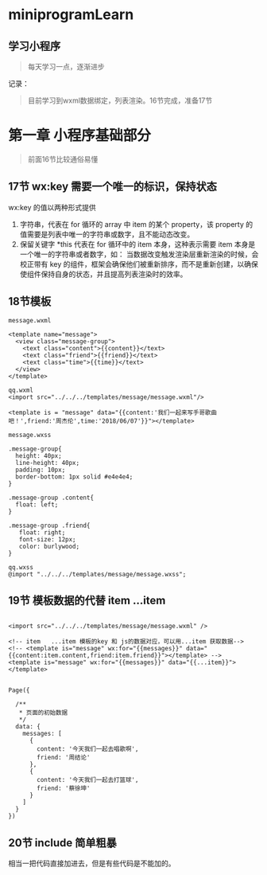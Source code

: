 # miniprogramLearn

## 学习小程序

> 每天学习一点，逐渐进步

记录：
> 目前学习到wxml数据绑定，列表渲染。16节完成，准备17节

# 第一章 小程序基础部分

> 前面16节比较通俗易懂

## 17节 wx:key 需要一个唯一的标识，保持状态

wx:key 的值以两种形式提供

1. 字符串，代表在 for 循环的 array 中 item 的某个 property，该 property 的值需要是列表中唯一的字符串或数字，且不能动态改变。
2. 保留关键字 *this 代表在 for 循环中的 item 本身，这种表示需要 item 本身是一个唯一的字符串或者数字，如：
当数据改变触发渲染层重新渲染的时候，会校正带有 key 的组件，框架会确保他们被重新排序，而不是重新创建，以确保使组件保持自身的状态，并且提高列表渲染时的效率。

## 18节模板
```
message.wxml

<template name="message">
  <view class="message-group">
    <text class="content">{{content}}</text>
    <text class="friend">{{friend}}</text>
    <text class="time">{{time}}</text>
  </view>
</template>

qq.wxml
<import src="../../../templates/message/message.wxml"/>

<template is = "message" data="{{content:'我们一起来写手哥歌曲吧！',friend:'周杰伦',time:'2018/06/07'}}"></template>

message.wxss

.message-group{
  height: 40px;
  line-height: 40px;
  padding: 10px;
  border-bottom: 1px solid #e4e4e4;
}

.message-group .content{
  float: left;
}

.message-group .friend{
   float: right;
   font-size: 12px;
   color: burlywood;
}

qq.wxss
@import "../../../templates/message/message.wxss";

```

## 19节 模板数据的代替  item ...item

```

<import src="../../../templates/message/message.wxml" />

<!-- item   ...item 模板的key 和 js的数据对应，可以用...item 获取数据-->
<!-- <template is="message" wx:for="{{messages}}" data="{{content:item.content,friend:item.friend}}"></template> -->
<template is="message" wx:for="{{messages}}" data="{{...item}}"></template>


Page({

  /**
   * 页面的初始数据
   */
  data: {
    messages: [
      {
        content: '今天我们一起去唱歌啊',
        friend: '周结论'
      },
      {
        content: '今天我们一起去打篮球',
        friend: '蔡徐坤'
      }
    ]
  }
})

```

## 20节 include 简单粗暴

相当一把代码直接加进去，但是有些代码是不能加的。<template/> 和 <wxs/> 不能被加载进去。公共代码

## 21节 事件的绑定

```
event.wxml

<view bind:tap="onViewClick">请点击我</view>

event.js

Page({

    /**
     * 页面的初始数据
     */
    data: {
    },

    /**
     * view 被點擊的
     */
    onViewClick: function(event) {
        console.log('hello');
    },

})
```

## 22节 参数传递

* 参数传递,页面添加 data- 参数

```
event.wxml  data-id 用户参数传递，绑定参数 id   data-title 传递标题  data- 是固定配置

<view wx:for="{{articles}}" class="article-group" bind:tap="onActivleClick" data-id="{{item.id}}">
    {{item.title}}
</view>

```
* js获取参数逻辑

```
event.js  获取参数

Page({

    /**
     * 页面的初始数据
     */
    data: {

        articles: [{
                'id': 1,
                'title': '钢铁是怎样炼成的'
            },
            {
                'id': 2,
                'title': '平凡的世界'
            }
        ]

    },

    /**
     * 文章被点击事件
     */
    onActivleClick: function(event) {
        console.log(event);
        // currentTarget 在控制台上可以看到，存放参数
        var dataset = event.currentTarget.dataset;
        console.log(dataset);
        var id = dataset.id;
        // 页面跳转， /pages/weibo/weibo 注意前面的斜杆
        wx.navigateTo({ url: '/pages/weibo/weibo?id=' + id });
    }

})

```

* 页面接收

```
Page({

    /**
     * 页面的初始数据
     */
    data: {

    },

    /**
     * 生命周期函数--监听页面加载
     */
    onLoad: function(options) {
        console.log(options);
        // 获取id
        var id = options.id;
        console.log('id = ' + id);
    }
})
```

## 23节 事件的冒泡

* 事件冒泡

点击 onInnerViewClick 事件触发  onOutterViewClick 也同时会响应。

1. bind 事件绑定不会阻止冒泡事件向上冒泡
2. catch 事件绑定可以阻止冒泡事件向上冒泡

```
<view>bind冒泡事件开始</view>
<view class="outterview" bind:tap="onOutterViewClick">
    <view class="innerview" bind:tap="onInnerViewClick"></view>
</view>
<view>bind冒泡事件结尾</view>


Page({

    /**
     * 页面的初始数据
     */
    data: {

        articles: [{
                'id': 1,
                'title': '钢铁是怎样炼成的'
            },
            {
                'id': 2,
                'title': '平凡的世界'
            }
        ]

    },

    /**
     * 外面的视图点击
     */
    onOutterViewClick: function(event) {
        console.log("外面的视图被点击了");
    },

    /**
     * 里面的视图点击
     */
    onInnerViewClick: function(event) {
        console.log("里面的视图被点击了");
    }

})
```

* 处理事件冒泡 catch

```

<view wx:for="{{articles}}" class="article-group" bind:tap="onActivleClick" data-id="{{item.id}}" data-title="{{item.title}}">
    <view>{{item.title}}</view>
    <view class="advertise" catch:tap="onAdvertiseClick">我是广告,catch事件，阻止事件冒泡</view>
</view>



Page({
    data: {

        articles: [{
                'id': 1,
                'title': '钢铁是怎样炼成的'
            },
            {
                'id': 2,
                'title': '平凡的世界'
            }
        ]
    },

    /**
     * 文章被点击事件
     */
    onActivleClick: function(event) {
        console.log(event);
        var dataset = event.currentTarget.dataset;
        console.log(dataset);
        var id = dataset.id;
        wx.navigateTo({ url: '/pages/weibo/weibo?id=' + id });
    },

    /**
     * 点击广告
     */
    onAdvertiseClick: function(event) {
        console.log("广告点击了");
    },
})
```

## 24 小程序事件 event 对象

event 对象

1. type 事件类型 string
2. timeStamp 事件生成时的时间戳 integer
3. target 触发事件的组件的一些属性值集合 object  事件发生的view
4. currentTarget 当前组件的一些属性值集合 object  当前view

## 25 WXSS布局

* wxml

```

<view class="news-group">
    <view class="info-group">
        <view class="title">外卖行业首先会员通，餐饮新零售升级</view>
        <view class="more-group">
            <text class="author">张楠楠</text>
            <text class="time">10月24日</text>
        </view>
    </view>
    <view class="thumbnail-group">
        <image class="thumbnail" src="https://static-image.xfz.cn/1557999871_326.jpg-website.news.list" />
    </view>
</view>
```

* wxss

```

.news-group {
    height: 100px;
    width: 100%;
    border-bottom: 1px solid #e4e4e4;
    padding: 15px 10px;
    box-sizing: border-box;
}

.news-group .info-group {
    float: left;
    width: 235px;
}

.info-group .title {
    font-size: 18px;
    font-style: italic;
    font-weight: bolder;
    color: red;
}

.info-group .more-group {
    width: 100%;
    height: 40px;
    line-height: 40px;
}

.more-group .author {
    float: left;
}

.more-group .time {
    float: right;
    font-size: 12px;
    font-style: italic;
}

.news-group .thumbnail-group {
    height: 70px;
    width: 100px;
    float: right;
}

.thumbnail-group .thumbnail {
    width: 100%;
    height: 100%;
}

```

## 26 rpx尺寸单位  除了边框之外的尺寸用px 一般都用 rpx

* rpx尺寸单位
可以根据屏幕宽度进行自适应。规定屏幕宽为750rpx。如在iPhone6上，屏幕宽度为375px，共有750个物理像素，
则750rpx = 375px = 750物理像素，1rpx = 0.5px = 1物理像素。

```
.news-group {
    height: 100px;
    width: 100%;
    border-bottom: 1px solid #e4e4e4;
    padding: 30rpx 20rpx;
    box-sizing: border-box;
}

.news-group .info-group {
    float: left;
    width: 470rpx;
}

.info-group .title {
    font-size: 18px;
    font-style: italic;
    font-weight: bolder;
    color: red;
}

.info-group .more-group {
    width: 100%;
    height: 80rpx;
    line-height: 80rpx;
}

.more-group .author {
    float: left;
}

.more-group .time {
    float: right;
    font-size: 12px;
    font-style: italic;
}

.news-group .thumbnail-group {
    height: 140rpx;
    width: 200rpx;
    float: right;
}

.thumbnail-group .thumbnail {
    width: 100%;
    height: 100%;
}
```

## 27 @import 导入样式

```
@import "templates/news/news.wxss"
```

## 28  flex布局：

flex布局是继标准流布局、浮动布局、定位布局后的第四种布局方式。这种方式可以非常优雅的实现子元素居中或均匀分布，甚至可以随着窗口缩放自动适应。

```

<view class='outter'>
  <view class='inner'>1</view>
  <view class='inner'>2</view>
</view>

.outter {
    /* flex */
    display: flex;
    /* justify-content  位置均分 */
    justify-content: space-between;
    width: 600rpx;
    height: 400rpx;
    background: pink;
}

.outter .inner {
    background: gray;
    width: 200rpx;
    height: 200rpx;
    border: 10rpx solid #e4e4e4;
    /* 边框隐藏在盒子里面 */
    box-sizing: border-box;
}
```

## 29 flex盒子 基本概念：

1. 弹性容器：包含着弹性项目的父元素。通过设置 display 属性的值为 flex 或 inline-flex 来定义弹性容器。
2. 弹性项目(Flex item)：弹性容器的每个子元素都称为弹性项目。弹性容器直接包含的文本将被包覆成匿名弹性项目。也可以称为子容器。
3. 轴(Axis)：每个弹性框布局包含两个轴。弹性项目沿其依次排列的那根轴称为主轴(main axis)。垂直于主轴的那根轴称为侧轴(cross axis)。
4. 方向(Direction)：可以通过flex-direction来确定主轴和侧轴的方向。


## 30 设置在主轴上的排列方式：

* 默认情况下，主轴的方向是从左到右。在主轴方向上，可以通过justify-content属性来设置他们的排列方式。

1. flex-start：项目靠近父盒子的左侧。默认采用的就是这种排列方式
2. flex-end：项目靠近父盒子的右侧。
3. center：所有项目会挨在一起在父盒子的中间位置。
4. space-around：项目沿主轴均匀分布，位于首尾两端的子容器到父容器的距离是子容器间距的一半。
5. space-between：项目沿主轴均匀分布，位于首尾两端的子容器与父容器紧紧挨着。
6. space-evenly：项目在主轴上均匀分布，收尾两端的自容器到父容器的距离跟自容器间的间距是一样的。

```
.outter {
    display: flex;
    justify-content: space-evenly;
    width: 600rpx;
    height: 400rpx;
    background: pink;
}
```

## 31 设置在侧轴上的排列方式：

* 默认情况下，侧轴的方向是从上到下。在侧轴方向上，可以通过align-items属性来设置他们的排列方式。
1. flex-start：起始端对齐。默认就是这种对齐方式。
2. flex-end：末尾段对齐。
3. center：中间对齐。
4. stretch：如果项目没有设置高度。那么子容器沿交叉轴方向的尺寸拉伸至与父容器一致。比如我们将.inner的高度属性去掉，

```

.outter {
    display: flex;
    /* justify-content: space-evenly; */
    align-items: stretch;
    width: 600rpx;
    height: 400rpx;
    background: pink;
}

.outter .inner {
    background: gray;
    width: 180rpx;
    /* height: 100rpx; */
    border: 2rpx solid #e4e4e4;
    /* 边框隐藏在盒子里面 */
    box-sizing: border-box;
}

```
5. baseline：基线对齐，这里的 baseline 默认是指首行文字，所有子容器向基线对齐，交叉轴起点到元素基线距离最大的子容器将会与交叉轴起始端相切以确定基线

```

<view class='outter'>
  <view class='inner inner1'>
    <view>hello world</view>
  </view>
  <view class='inner inner2'>2</view>
  <view class='inner inner3'>3</view>
</view>


.outter {
    display: flex;
    /* justify-content: space-evenly; */
    align-items: baseline;
    width: 600rpx;
    height: 400rpx;
    background: pink;
}

.outter .inner {
    background: gray;
    width: 180rpx;
    /* height: 100rpx; */
    border: 2rpx solid #e4e4e4;
    /* 边框隐藏在盒子里面 */
    box-sizing: border-box;
}

.outter .inner1 view {
    margin-top: 20rpx;
}
```

## 32 更换主轴和侧轴方向

* 主轴默认的方向是从左到右，侧轴的方向默认是从上到下，当然也可以进行修改。可以通过flex-direction进行修改
1. row：默认属性。从左到右。
2. row-reverse：从右到左。
```
.outter {
    display: flex;
    justify-content: space-evenly;
    align-items: baseline;
    width: 600rpx;
    height: 400rpx;
    background: pink;
    flex-direction: row-reverse;
}
```
3. column：从上到下。
4. column-reverse：从下到上。
```
.outter {
    display: flex;
    justify-content: space-evenly;
    align-items: baseline;
    width: 600rpx;
    height: 400rpx;
    background: pink;
    flex-direction: column-reverse;
}
```

## 33 换行

* 默认情况下，元素个数如果超过一定数量，那么在一行当中就排列不下。此时flex默认的处理方式是压缩元素，使其能在一行中排列下来

> 可以通过flex-wrap来改变排列的方式。
1. nowrap：不换行。默认的。
2. wrap：换行。
3. wrap-reverse：换行，但是第一行会在下面。

```
.outter {
    display: flex;
    justify-content: start;
    align-items: flex-start;
    width: 600rpx;
    height: 400rpx;
    background: pink;
    /* 改变主轴方向 */
    /* flex-direction: column-reverse; */
    /* 控制换行 */
    flex-wrap: wrap;
}
```

## 34 align-content属性

* 在排列中，如果有多行，那么这个属性是设置多行之间的排列方式。可以通过align-content属性来确定排列的方式。

1. flex-start：从上往下排列
2. flex-end：末尾段对齐
3. center：中点对齐，
4. space-between：与交叉轴两端对齐，轴线之间的间隔平均分布。
5. space-around：每根轴线两侧的间隔都相等。所以，轴线之间的间隔比轴线与边框的间隔大一倍。
6. stretch：默认方式，如果没有给元素设置高度，那么会占满整个交叉轴

```
.outter {
    display: flex;
    justify-content: start;
    align-items: flex-start;
    width: 600rpx;
    height: 400rpx;
    background: pink;
    /* 改变主轴方向 */
    /* flex-direction: column-reverse; */
    /* 控制换行 */
    flex-wrap: wrap;
    /* 控制换行的排列方式 */
    align-content: space-between;
}
```

## 35 元素（子容器）的相关属性

* flex-basis：定义了在分配多余空间之前，项目占据的主轴空间，浏览器根据这个属性，计算主轴是否有多余空间。
```
 flex-basis: <length> | auto;
 默认值：auto，即项目本来的大小, 这时候 item 的宽高取决于 width 或 height 的值。
```
1. 当主轴为水平方向的时候，当设置了 flex-basis，项目的宽度设置值会失效，flex-basis 需要跟 flex-grow 和 flex-shrink 配合使用才能发挥效果。
2. 当 flex-basis 值为 0 时，是把该项目视为零尺寸的，故即使声明该尺寸为 140px，也并没有什么用。
3. 当 flex-basis 值为 auto 时，则跟根据尺寸的设定值(假如为 100px)，则这 100px 不会纳入剩余空间。

```
.outter .inner1 {
    flex-basis: 120rpx;
}
```

* flex-grow：设置元素是否需要扩大的比例。默认值为0，即如果存在剩余空间，也不放大

```
.outter .inner2 {
    flex-grow: 1;
}

.outter .inner3 {
    flex-grow: 1;
}
```

* flex-shrink：定义了项目的缩小比例，默认为1，即如果空间不足，该项目将缩小

```
.outter .inner1 {
    /* flex-basis: 120rpx; */
    flex-shrink: 1;
}
```

## 36 flex属性：

flex属性是flex-grow flex-shrink flex-basis三个属性的简写。假设以上三个属性同样取默认值，则 flex的默认值是0 1 auto

1. auto：等价于1 1 auto。也就是允许增长，允许缩小，宽度为自动。
2. none：等价于0 0 auto。也就是不允许增长，不允许缩小，宽度为自动。
3. 非负数字：这个数字表示的是flex-grow的值，flex-shrink为1，表示允许缩小，flex-basis为0%。可以认为他就是把剩余的空间进行填充
```
.item {flex: 1;}
  .item {
      flex-grow: 1;
      flex-shrink: 1;
      flex-basis: 0%;
  }
```
4. 0：对应的三个值分别为0 1 0%。
```
.item {flex: 0;}
.item {
   flex-grow: 0;
   flex-shrink: 1;
   flex-basis: 0%;
}
```
5. 长度或者百分比：则这个值视为flex-basis的值，而flex-grow为1，flex-shrink为1。
```
.item-1 {flex: 0%;}
.item-1 {
   flex-grow: 1;
   flex-shrink: 1;
   flex-basis: 0%;
}

.item-2 {flex: 24px;}
.item-2 {
   flex-grow: 1;
   flex-shrink: 1;
   flex-basis: 24px;
}
```
6. 两个非负数字：分别视为flex-grow和flex-shrink的值，flex-basis取0%
```
.item {flex: 2 3;}
.item {
   flex-grow: 2;
   flex-shrink: 3;
   flex-basis: 0%;
}
```

7. 一个非负数字和一个长度或百分比：则分别视为 flex-grow 和 flex-basis 的值，flex-shrink 取 1
```
.item {flex: 11 32px;}
.item {
   flex-grow: 11;
   flex-shrink: 1;
   flex-basis: 32px;
}
```

## 37 支付宝案例 头部

> folder  zhifubao

```
.wxml
<view class="zfbcontainer">
    <view class="blue-group">
 <view class="top-group">
            <view class="search_group">
                <input class="search_input" placeholder-class="placeholder-input" placeholder="蚂蚁花呗"/>
            </view>
            <view class="more-group">
                <image src="images/01.png" />
                <image src="images/02.png" />
            </view>
        </view>
           </view>
</view>
```

```
.wxss

.blue-group {
    background: #1e82d2;
    padding: 20rpx;
}

.blue-group .top-group {
    height: 58rpx;
    width: 100%;
    display: flex;
}

.top-group .search_group {
    flex: 1;
    display: flex;
}

.top-group .search_group .search_input {
    flex: 1;
    background: #1a71b7;
    border-radius: 8rpx;
    padding: 0 10rpx;
    font-size: 24rpx;
    color: white;
}

.top-group .search_group .placeholder-input {
    color: white;
}

.blue-group .more-group {
    flex-basis: 180rpx;
    display: flex;
    justify-content: space-evenly;
}

.more-group image {
    width: 50rpx;
    height: 50rpx;
}
```

## 38 支付宝案例 menu

> folder  zhifubao

```
<view class="zfbcontainer">
    <view class="blue-group">
<view class="main-menu-group">
            <view class="main-menu">
                <image src="images/1.png" />
                <text>扫一扫</text>
            </view>
             <view class="main-menu">
                <image src="images/2.png" />
                <text>付钱</text>
            </view>
             <view class="main-menu">
                <image src="images/3.png" />
                <text>收钱</text>
            </view>
             <view class="main-menu">
                <image src="images/4.png" />
                <text>卡包</text>
            </view>
        </view>
           </view>
</view>
```

```
.blue-group .main-menu-group {
    margin-top: 30rpx;
    display: flex;
    justify-content: space-around;
}

.main-menu-group .main-menu {
    width: 100rpx;
    height: 120rpx;
    text-align: center;
    margin-bottom: 20rpx;
}

.main-menu-group .main-menu image {
    width: 70rpx;
    height: 70rpx;
}

.main-menu-group .main-menu text {
    font-size: 32rpx;
    color: white;
}
```

## 39 支付宝案例 类别

> folder  zhifubao

```
<view class="white-group">
        <view class="menu-group">
            <image src="images/5.png" />
            <text>转账</text>
        </view>
         <view class="menu-group">
            <image src="images/6.png" />
            <text>信用卡还款</text>
        </view>
         <view class="menu-group">
            <image src="images/7.png" />
            <text>充值中心</text>
        </view>
         <view class="menu-group">
            <image src="images/8.png" />
            <text>余额宝</text>
        </view>
         <view class="menu-group">
            <image src="images/9.png" />
            <text>淘票票电影</text>
        </view>
         <view class="menu-group">
            <image src="images/10.png" />
            <text>滴滴出行</text>
        </view>
         <view class="menu-group">
            <image src="images/11.png" />
            <text>生活缴费</text>
        </view>
         <view class="menu-group">
            <image src="images/12.png" />
            <text>芝麻信用</text>
        </view>
         <view class="menu-group">
            <image src="images/13.png" />
            <text>火车票机票</text>
        </view>
         <view class="menu-group">
            <image src="images/14.png" />
            <text>蚂蚁借呗</text>
        </view>
         <view class="menu-group">
            <image src="images/15.png" />
            <text>高德打车</text>
        </view>
        <view class="menu-group">
            <image src="images/16.png" />
            <text>更多</text>
        </view>
    </view>
```

```
.white-group .menu-group {
    width: 180rpx;
    height: 100rpx;
    text-align: center;
    display: flex;
    flex-direction: column;
    justify-content: space-between;
    align-items: center;
    margin-bottom: 40rpx;
}

.white-group .menu-group image {
    width: 54rpx;
    height: 50rpx;
}

.white-group .menu-group text {
    font-size: 32rpx;
}
```

## 40 APP生命周期函数

> folder  index -> index.js

App() 必须在 app.js 中调用，必须调用且只能调用一次。不然会出现无法预期的后果。

* onLaunch(Object object))

1. 小程序被加载完毕的时候调用。这个方法一般用来做一些初始化的事情。
2. 参数
    1. path | String | 打开小程序的路
    2. query | Object | 打开小程序的query 
    3. scene | Number | 打开小程序的场景值
    4. referrerInfo | Object | 当场景为由从另一个小程序或公众号或App打开时，返回此字段
    5. shareTicket | String | shareTicket，详见 获取更多转发信息
    6. referrerInfo.appId | String | 来源小程序或公众号或App的 appId
    7. referrerInfo.extraData | Object | 来源小程序传过来的数据

```
App({
    onLaunch: function(options) {
            console.log("==========onLaunch");
            console.log(options);
    }
})

```

* onShow(Object object)

1. 小程序启动，或从后台进入前台显示时调用。eg:一些实时动态更改的数据，用户每次进来都要从服务器更新，那么我们就可以在这个里面做

```
App({
    onLaunch: function(options) {
            console.log("==========onLaunch");
            console.log(options);
    },
    onShow: function(options) {
        console.log("=========onShow");
        console.log(options)
    }
})
```
* onHide()

1. 小程序被切换到后台（包括微信自身被切换到后台或者小程序暂时被切换到后台时）eg: 可以在这个方法中做一些数据的保存。

```
App({
    onLaunch: function(options) {
            console.log("==========onLaunch");
            console.log(options);
    },
    onHide: function() {
        console.log("=========onHide");
        console.log(username);
    }
})
```
* onError(String error)

1. 小程序发生脚本错误，或者 api 调用失败时触发。在小程序发生错误的时候，会把错误信息发送到这个函数中，所以可以在这个函数中做一些错误收集。
2. 参数  error

```

App({
    onLaunch: function(options) {
            console.log("==========onLaunch");
            console.log(options);
    },
    onError: function(msg) {
        console.log("=========onError");
        console.log(msg);
    }
})
```

* onPageNotFound()

小程序要打开的页面不存在时触发

```

App({
    onLaunch: function(options) {
            console.log("==========onLaunch");
            console.log(options);
    },
    onPageNotFound: function(res) {
        wx.redirectTo({
            url: 'pages/logs/logs',
        })
    }
})
```

* getApp()：
获取当前的app对象。一般在其他的page页面中调用。有以下两个注意点：

1. 不要在定义于 App() 内的函数中调用 getApp() ，使用 this 就可以拿到 app 实例。
2. 通过 getApp() 获取实例之后，不要私自调用生命周期函数。


## 41 Page 设置数据 Page对象

> folder  index -> index.wxml index.js

* Page对象作用：
Page(Object)函数用来注册一个页面。接受一个 Object 类型参数，其指定页面的初始数据、生命周期回调、事件处理函数等。

* 数据渲染：
需要放在模板中进行渲染的数据，需要放在Page对象的data属性中
```
Page({
  data: {
    person: {
      username: "知了课堂",
      age: 18
    }
  }
})

<view>
{{person.name}}
</view>
```

> 如果以后想要修改data中的值，应该使用setData方法。setData函数用于将数据从逻辑层发送到视图层（异步），同时改变对应的 this.data 的值（同步）

1. 直接修改 this.data 而不调用 this.setData 是无法改变页面的状态的，还会造成数据不一致。
2. 放到data中的值，只能使用可以JSON序列化的：字符串，数字，布尔值，对象，数组。否则将不会渲染。
3. 其中key可以以数据路径的形式给出，支持改变数组中的某一项或对象的某个属性，如 array[2].message，a.b.c.d，并且不需要在 this.data中预先定义。

```

wxml
<view>{{ person.username }} {{ person.age+10 }} {{ books[3] }} </view>

<view>{{hello}}</view>
<view>{{hello()}}</view>

js

function hello() {
    return "你好";
}

Page({

  /**
   * 页面的初始数据
   */
  data: {
        username:"学习盒子鱼，我爱工作"
        person: {
            'username': '盒子鱼',
            'age': 18
        },
        hello: hello(),
        books: [
            '三国演义',
            '水浒传',
            '西游记'
        ]
  },

  /**
   * 生命周期函数--监听页面加载
   */
  onLoad: function (options) {
        console.log("=====onLoad()");
        var person = this.data.person;
        person.username = "知了课堂";
        this.setData({
            person: person
        })

        // 使用路径的方式
        this.setData({
            "person.age": 50
        })

        this.setData({
            "books[3]": "金瓶梅"
        })
  }
})
```

## 42 Page 生命周期

> folder  index -> index.js

* onload(Object query)
页面加载时触发。一个页面只会调用一次，可以在 onLoad的参数中获取打开当前页面路径中的参数。一般建议在这个函数中做一些页面的数据初始化工作。

* onShow()
页面显示/切入前台时触发。比如新推入了一个新的页面，那么原来的页面就处于后台，这时候如果把新页面又移除掉，那么下面的页面就会调用onShow方法。

* onReady()
页面初次渲染完成时触发。一个页面只会调用一次，代表页面已经准备妥当，可以和视图层进行交互了。对界面内容进行设置的 API 如wx.setNavigationBarTitleText，比较合适在这个里面执行。

* onHide()
页面隐藏/切入后台时触发。如navigateTo或底部tab切换到其他页面，小程序切入后台等。

* onUnload()
页面卸载时触发。如redirectTo或navigateBack到其他页面时

```

<button bind:tap="onGoToEventPageClick">跳转支付宝页面，测试onUnload()方法</button>

Page({
    /**
     * 生命周期函数--监听页面加载
     */
    onLoad: function(options) {
        console.log("=====>onLoad()");
    },
    onShow: function() {
        console.log("=====>onShow()");
    },
    onReady: function() {
        console.log("=====>onReady()");
    },
    onHide: function() {
        console.log("=====>onHide()");
    },
    onUnload: function() {
        console.log("=====>页面卸载");
    },
    onGoToEventPageClick: function(event) {
        console.log("跳转")
        wx.navigateTo({ url: '/pages/param/param' });
    }
})
```

## 43 页面之前参数的传递 

> folder  weibolist 微博列表  weibo 发微博

* 页面路由

开发者可以使用 getCurrentPages 函数获取当前页面栈。

1. 初始化
2. 打开新页面 wx.navigateTo 
3. 页面重定向 wx.redirectTo 
4. 页面返回 wx.navigateBack 
5. Tab 切换 wx.switchTab 
6. 重加载 wx.reLaunch 



```
weibolist.xml

<view>这是我的微博</view>
<view wx:for="{{weibos}}" wx:for-index="idx">
    {{idx}}/{{item}}
</view>
<button class="btn" type="primary" bindtap="onJumpSendClick">
    发微博
</button>

weibolist.js

Page({

    /**
     * 页面的初始数据
     */
    data: {

        weibos: []

    },

    /**
     * 生命周期函数--监听页面加载
     */
    onLoad: function(options) {
        var curPages = getCurrentPages();
        console.log(curPages)
    },

    onJumpSendClick: function() {
        wx.navigateTo({ url: '/pages/weibo/weibo' });
    }
})


weibo.wxml
<view>
    <form bindsubmit="submitEvent">
        <textarea placeholder="请输入内容..." name="content"></textarea>
        <button form-type="submit">提交</button>
    </form>
</view>

weibo.js
Page({

    /**
     * 页面的初始数据
     */
    data: {

    },

    /**
     * 生命周期函数--监听页面加载
     */
    onLoad: function(options) {
        console.log(options);
        // 获取id
        var id = options.id;
        console.log('id = ' + id);
        var curPages = getCurrentPages();
        console.log(curPages)
    },

    submitEvent: function(event) {
        console.log(event);
        var content = event.detail.value.content;
        var curPages = getCurrentPages();
        // 获取上一个页面
        var page = curPages[0];
        var weibos = page.data.weibos;
        // 添加数据
        weibos.push(content);
        page.setData({
            weibos: weibos
        });
        wx.navigateBack({});
    }

})

```

## 44 WXS

> folder  wxsdemo

在传统的网页开发中，HTML中是可以写JavaScript代码的，而在小程序中，是不允许在WXML文件中写JavaScript的，但是有些时候，我们需要在wxml中实现一些逻辑的处理。

wxs可以理解为javascript的一个阉割版本。使用wxs的好处如下：

在iOS上，在wxs中代码执行效率是在js中执行的2-20倍。
可以把更多的逻辑在wxml文件中完成。

* wxs代码可以写在wxml文件中。也可以单独放在.wxs后缀的文件中。如果是写在wxml文件中，则必须要放在wxs标签中。

* 每一个 .wxs 文件和 <wxs> 标签都是一个单独的模块。

* 每个模块都有自己独立的作用域。即在一个模块里面定义的变量与函数，默认为私有的，对其他模块不可见。

* 一个模块要想对外暴露其内部的私有变量与函数，只能通过 module.exports 实现。

```
wsxdemo.wxml

<!-- wsx -->
<wxs module="m">
    var getWeekDay = function(day){
        var weekday = "";
        switch (day) {
            case 1:
                weekday = "星期一";
                break;
            case 2:
                weekday = "星期二";
                break;
            case 3:
                weekday = "星期三";
                break;
            case 4:
                weekday = "星期四";
                break;
            case 5:
                weekday = "星期5五";
                break;
            case 6:
                weekday = "星期六";
                break;
            case 7:
                weekday = "星期日";
                break;
            default:
                weekday = "时间错误有问题";
                break;
        }
        return weekday;
    }
    module.exports.getWeekDay = getWeekDay
</wxs>
<view>wxs获取{{m.getWeekDay(day)}}</view>
```

## 45 外部引用wxs

> folder  wxsdemo

* wxs代码可以写在wxml文件中。也可以单独放在.wxs后缀的文件中。如果是写在wxml文件中，则必须要放在wxs标签中，如果是单独放在.wxs后缀文件中，就不需要放在wxs标签中了。
* 并且必须要给wxs一个module属性，用来标记这个wxs的名称。
* 以后想使用的时候，就直接在wxml代码中使用wxs来引用wxs文件
```
<!-- 外部引用 -->
<wxs src="wxsdemo.wxs" module="m"/>
<view>wxs获取{{m.getWeekDay(day)}}</view>

wsxdemo.wxs

var getWeekDay = function (day) {
    var weekday = "";
    switch (day) {
        case 1:
            weekday = "星期一";
            break;
        case 2:
            weekday = "星期二";
            break;
        case 3:
            weekday = "星期三";
            break;
        case 4:
            weekday = "星期四";
            break;
        case 5:
            weekday = "星期5五";
            break;
        case 6:
            weekday = "星期六";
            break;
        case 7:
            weekday = "星期日";
            break;
        default:
            weekday = "时间错误有问题";
            break;
    }
    return weekday;
}
// 导出外部
module.exports.getWeekDay = getWeekDay
```

## 46 require函数 

> folder  wxsdemo

* 如果在一个wxs文件中，想引用另外一个wxs文件，那么可以使用require函数引用

```
tools.wxs

var weekdays= [
    "星期一",
    "星期二",
    "星期三",
    "星期四",
    "星期五",
    "星期六",
    "星期日"
]
module.exports.weekdays = weekdays

```

在另外一个wxs文件中就可以进行引用了。示例代码如下：
```
wsxdemo.wxs

var tools = require("tools.wxs");
var getWeekDay = function (day) {
    var weekdays = tools.weekdays;
    if (day < 1 || day > 7) {
        return "时间错误有问题";
    } else {
        return weekdays[day - 1];
    }
}
// 导出外部
module.exports.getWeekDay = getWeekDay
```

## 47 WXS变量

> folder  wxsdemo

* var username 只能在当前文件中使用

```

tools.wxs
var weekdays = [
    "星期一",
    "星期二",
    "星期三",
    "星期四",
    "星期五",
    "星期六",
    "星期日"
]
var username = "盒子鱼";
module.exports.weekdays = weekdays;

wxsdemo.wxs
var tools = require("tools.wxs");
console.log(username);
// expection

```

* username 可以在全局文件中使用

```
tools.wxs
var weekdays = [
    "星期一",
    "星期二",
    "星期三",
    "星期四",
    "星期五",
    "星期六",
    "星期日"
]
username = "盒子鱼";
module.exports.weekdays = weekdays;

wxsdemo.wxs
var tools = require("tools.wxs");
console.log(username);

```

* username 作用域

```
wxsdemo.wxs

console.log(username);
// undefine
var username = "盒子鱼";

相当于

var username;
console.log(username);
var username = "盒子鱼";
```

## 48 WXS注释

> folder  wxsdemo

```
// hello();

/* hello(); */

```

## 49 WXS 运算符 50 WXS 时间格式化案例

> folder  wxsdemo

* 注意时间对象..

```

wxsdemo.js

Page({
    /**
     * 页面的初始数据
     */
    data: {
        day: 4
    },

    /**
     * 生命周期函数--监听页面加载
     */
    onLoad: function(options) {
        // 时间案例
        var timeDate = new Date(2019, 0, 21, 10, 0, 0);
        console.log("获取时间 " + timeDate.getTime());
        this.setData({
            timeDate: timeDate.getTime(),
        });
    }
})

wxsdemo.wxml

<!-- 外部引用 -->
<wxs src="tools.wxs" module="tools"/>
<view>{{tools.timeFormat(timeDate)}}</view>
<view>{{timeDate}}</view>

tools:wxs

var weekdays = [
    "星期一",
    "星期二",
    "星期三",
    "星期四",
    "星期五",
    "星期六",
    "星期日"
]

var timeFormat = function(time) {
    console.log("wxs 获取前端页面的时间" + time);
    var date = getDate(time);
    console.log("页面时间为" + date);
    var date_seconds = date.getTime() / 1000;
    var now = getDate();
    var now_seconds = now.getTime() / 1000;
    var timestamp = now_seconds - date_seconds;
    var timeStr = "";
    if (timestamp < 60) {
        timeStr = "刚刚";
    } else if (timestamp >= 60 && timestamp < 60 * 60) {
        var minutes = parseInt(timestamp / 60);
        timeStr = minutes + "分钟前";
    } else if (timestamp >= 60 * 60 && timestamp < 60 * 60 * 24) {
        var hours = parseInt(timestamp / 60 / 60);
        timeStr = hours + "小时前";
    } else if (timestamp >= 60 * 60 * 24 && timestamp < 60 * 60 * 24 * 30) {
        var days = parseInt(timestamp / 60 / 60 / 24);
        timeStr = days + "天前";
    } else {
        var year = date.getFullYear();
        var month = date.getMonth();
        var day = date.getDay();
        var hour = date.getHours();
        var minute = date.getMinutes();
        timeStr = year + "/" + (month+1) + "/" + day + "/" + hour + ":" + minute;
    }
    return timeStr;
}
module.exports = {
    timeFormat: timeFormat,
    weekdays: weekdays
};

```

## view 组件

> folder  viewdemo

* hover-stay-time  手指松开后点击态保留时间，单位毫秒
* hover-start-time 按住后多久出现点击态，单位毫秒
* hover-class  指定按下去的样式类。当 hover-class="none" 时，没有点击态效果
* hover-stop-propagation="{{true}}" 指定是否阻止本节点的祖先节点出现点击态  boolean

```
viewdemo.xml

<view class="outer" hover-stay-time="0" hover-start-time="0" hover-class="outer-hover">
    <view class="inner" hover-class="inner-hover" hover-stop-propagation="{{true}}"></view>
</view>

viewdemo.wxss

.outer {
    width: 400rpx;
    height: 400rpx;
    background: red;
}

.outer-hover {
    background: blue;
}

.inner {
    width: 200rpx;
    height: 200rpx;
    background: green;
}

.inner-hover {
    background: gray;
}
```

## 51 scroll-view

> folder scrollViewDemo

有时候我们的一些视图在手机指定的宽度和高度不够存放。那么可以放在scroll-view中。

scroll-view:
1. 给scroll-view添加scroll-x="true"属性。
2. 给scroll-view添加white-space:nowrap;样式。
3. 给scroll-view中的子元素设置为display:inline-block;

```

scrollViewDemo.wxml

<scroll-view class="scroll-view" scroll-x="{{true}}">
    <view class="scroll-item bg_red"></view>
    <view class="scroll-item bg_yellow"></view>
    <view class="scroll-item bg_grey"></view>
    <view class="scroll-item bg_blue"></view>
</scroll-view>



scrollViewDemo.wxss

.scroll-view {
    width: 100%;
    height: 400rpx;
    background: green;
    white-space: nowrap;
}

.scroll-view .scroll-item {
    width: 200rpx;
    height: 200rpx;
    display: inline-block;
}

.bg_red {
    background-color: red;
}

.bg_yellow {
    background-color: yellow;
}

.bg_grey {
    background-color: grey;
}

.bg_blue {
    background-color: blue;
}
```

## 53 scroll-view 设置竖向滚动

> folder scrollViewDemo

1. 给scroll-view添加scroll-y="true"属性。
2. 给scroll-view设置高度。


```

scrollViewDemo.wxml

<scroll-view class="scroll-view-y" scroll-y="{{true}}">
    <view class="scroll-item-y bg_red"></view>
    <view class="scroll-item-y bg_yellow"></view>
    <view class="scroll-item-y bg_grey"></view>
    <view class="scroll-item-y bg_blue"></view>
</scroll-view>


scrollViewDemo.wxss

.scroll-view-y {
    width: 100%;
    height: 200rpx;
    background: grey;
    margin-top: 100rpx;
}

.scroll-view-y .scroll-item-y {
    width: 100%;
    height: 200rpx;
}
```

## 54 scroll-view 滚动事件

> folder scrollViewDemo


* upper-threshold  和 bindscrolltoupper 对应
* lower-threshold  和 bindscrolltolower 对应
* bindscroll 滚动事件

```
scrollViewDemo.wxml

<scroll-view class="scroll-view-y" scroll-y="{{true}}" scroll-with-animation="{{true}}" scroll-into-view="grey" bindscroll="scroolEvent" enable-back-to-top="{{true}}" bindscrolltoupper="toUpTopEvent" upper-threshold="100">
    <view class="scroll-item-y bg_red"></view>
    <view class="scroll-item-y bg_yellow"></view>
    <view id="grey" class="scroll-item-y bg_grey"></view>
    <view class="scroll-item-y bg_blue"></view>
</scroll-view>

scrollViewDemo.js

Page({

    /**
     * 页面的初始数据
     */
    data: {

    },

    /**
     * 生命周期函数--监听页面加载
     */
    onLoad: function(options) {

    },
    toUpTopEvent: function(event) {
        console.log("距离顶部的距离，触发");
        console.log(event);
    },
    scroolEvent: function(event) {
        console.log("滚动的时候，触发");
        console.log(event);
    }
})

```

## 55 56 微信红包动画案例

> folder scrollviewluckymoneydemo

感觉适配还是有些问题...需要再次研究

```
scrollviewluckymoneydemo.wxml

<scroll-view scroll-y="{{true}}" class="scroll-group" style="height:{{windowHeight*2}}rpx;" bindscroll="scrollEvent">
    <view class="circle-outer">
        <view class="circle-inner">
            <view class="circle" style="width:{{radius*2*2}}rpx;height:{{radius*2*2}}rpx;left:{{left*2}}rpx;"></view>
        </view>
        <view class="user-group">
            <image class="avatar-img" src="../../images/maoai_xianyu.png" />
            <view class="user-name">codingtk</view>
        </view>
    </view>
    <view class="placeholder"></view>
</scroll-view>

scrollviewluckymoneydemo.wxss

.scroll-group {
    width: 100%;
    height: 200rpx;
    background: grey;
}

.scroll-group .circle-outer {
    width: 100%;
    height: 300rpx;
    background: #e4e4e4;
    position: relative;
}

.circle-outer .circle-inner {
    width: 100%;
    height: 200rpx;
    /* 圆以 circle-inner 为参照点 */
    position: relative;
    background: blue;
}

.circle-inner .circle {
    /*  圆 */
    border-radius: 50%;
    background: #dd4b39;
    /* 控制圆的位置 */
    position: absolute;
    bottom: 0;
}

.circle-outer .user-group {
    /* 以哪个盒子为参照点，需要给对应的盒子设置 position  .circle-outer{position: relative;} */
    position: absolute;
    width: 200rpx;
    font-size: 28rpx;
    left: 50%;
    right: 50%;
    margin-left: -100rpx;
    bottom: 20rpx;
    text-align: center;
}

.user-group .avatar-img {
    width: 100rpx;
    height: 100rpx;
    border: 2rpx solid #e8be34;
}

.placeholder {
    height: 2000rpx;
}


scrollviewluckymoneydemo.js

Page({

    /**
     * 页面的初始数据
     */
    data: {

    },

    /**
     * 生命周期函数--监听页面加载
     */
    onLoad: function(options) {
        // 获取系统信息
        var systemInfo = wx.getSystemInfoSync();

        console.log(systemInfo);
        // windowHeight 可使用的窗口的高度 单位 px 不包含 tabBar 和 导航栏
        var windowHeight = systemInfo.windowHeight;
        var windowWidth = systemInfo.windowWidth;
        console.log("windowHeight = " + windowHeight + "  windowWidth =" + windowWidth);

        var width = windowWidth;
        var height = 100;
        var radius = (height / 2) + (width * width / 8 / height);
        console.log("radius = " + radius);
        // 用于移动圆
        var left = -(radius - width / 2);
        this.setData({
            windowHeight: windowHeight,
            windowWidth: windowWidth,
            radius: radius,
            left: left
        })
    },

    scrollEvent: function(event) {
        console.log(event);
        var scrollTop = event.detail.scrollTop;
        if (scrollTop > 0 && scrollTop <= 100) {
            var height = 100 - scrollTop;
            var width = this.data.windowWidth;
            var radius = height / 2 + width * width / 8 / height;
            var left = -(radius - width / 2);
            this.setData({
                radius: radius,
                left: left
            })
        }
    }
})
```

## 57 swiper组件

> folder swiperdemo

在app里面，轮播图（banner）是非常常见的，因此小程序专门针对这个出了一个组件就是swiper。

```

swiperdemo.wxml

<swiper class="swiper-group" style="width:{{windowWidth*2}}rpx;height:{{windowHeight*2}}rpx;" indicator-dots="{{true}}" autoplay="{{true}}" interval="{{5000}}" duration="{{500}}" indicator-active-color="#ff0000" indicator-color="#ffffff">
    <block wx:for="{{imgUrls}}" wx:key="*this">
        <swiper-item>
            <image class="swiper-image" src="{{item}}" />
        </swiper-item>
    </block>
</swiper>

swiperdemo.wxss

.swiper-group {}

.swiper-group .swiper-image {
    width: 100%;
    height: 100%;
}

swiperdemo.js
Page({

    /**
     * 页面的初始数据
     */
    data: {

        imgUrls: [
            "https://static-image.xfz.cn/1539770831_872.jpg",
            "https://static-image.xfz.cn/1541147489_121.jpeg"
        ]
    },

    /**
     * 生命周期函数--监听页面加载
     */
    onLoad: function(options) {
        var systemInfo = wx.getSystemInfoSync();
        console.log(systemInfo);
        var windowHeight = systemInfo.windowHeight;
        var windowWidth = systemInfo.windowWidth;
        this.setData({
            windowHeight: windowHeight / 4,
            windowWidth: windowWidth
        })
    }
})
```

## 58 swiper组件-常用属性

> folder swiperdemo

* indicator-dots 是否显示面板指示点
* indicator-color 指示点颜色
* indicator-active-color 当前选中的指示点颜色
* circular  循环
* interval 自动切换时间间隔
* duration  滑动动画时长
* current 当前所在滑块的 index
* autoplay 是否自动切换
* previous-margin 前边距，可用于露出前一项的一小部分
* next-margin 后边距，可用于露出后一项的一小部分
* bindchange current 改变时会触发 change 事件，event.detail = {current, source}
* bindanimationfinish 动画结束时会触发 animationfinish 事件，event.detail 同上
* bindtransition swiper-item 的位置发生改变时会触发 transition 事件，event.detail = {dx: dx, dy: dy}

```

swiperdemo.wxml
<swiper class="swiper-group" bindtransition="transitionEvnet" current="2" bindanimationfinish="animationFinishEvnet" bindchange="changeEvnet" previous-margin="10px" next-margin="10px" circular="{{true}}" style="width:{{windowWidth*2}}rpx;height:{{windowHeight*2}}rpx;" indicator-dots="{{true}}" autoplay="{{true}}" interval="{{3000}}" duration="{{500}}" indicator-active-color="#ff0000" indicator-color="#ffffff">
    <block wx:for="{{imgUrls}}" wx:key="*this">
        <swiper-item>
            <image class="swiper-image" src="{{item}}" />
        </swiper-item>
    </block>
</swiper>


swiperdemo.js
Page({

    /**
     * 页面的初始数据
     */
    data: {

        imgUrls: [
            "https://static-image.xfz.cn/1539770831_872.jpg",
            "https://static-image.xfz.cn/1541147489_121.jpeg",
            "http://motor.lifan.com/d/file/banner/2017-03-17/c0f168a1bab0a233074c37efc128c911.jpg",
            "http://motor.lifan.com/d/file/banner/2019-04-16/291e57a24ce2afe9be49cdd4abb27c59.jpg"
        ]
    },

    /**
     * 生命周期函数--监听页面加载
     */
    onLoad: function(options) {
        var systemInfo = wx.getSystemInfoSync();
        console.log(systemInfo);
        var windowHeight = systemInfo.windowHeight;
        var windowWidth = systemInfo.windowWidth;
        this.setData({
            windowHeight: windowHeight / 4,
            windowWidth: windowWidth
        })
    },
    changeEvnet: function(event) {
        console.log("current 改变时会触发 change 事件");
        console.log(event);
    },
    animationFinishEvnet: function(event) {
        console.log("动画结束时会触发 animationfinish 事件");
        console.log(event);
    },
    transitionEvnet: function(event) {
        console.log("swiper-item 的位置发生改变时会触发 transition 事件");
        console.log(event);
    }
})
```

## 59 60 61 movable-view组件

> folder movableviewdemo

正常情况下，一个组件设置了后，如果不通过js或者css动画，那么是很难实现移动的。如果我们有些组件设置完成后想要能够移动。那么我们就可以借助movable-view组件来实现。

movable-view组件，正如他的名字一样，是可以移动的容器，但是这个容器必须要放在movable-area中才能移动。因此实际上是这两个组件配合使用才能实现移动的效果的

* direction  movable-view的移动方向，属性值有all、vertical、horizontal、none
* inertia movable-view是否带有惯性
* out-of-bounds 超过可移动区域后，movable-view是否还可以移动  和 wxss 中的 overflow: hidden; 可以控制
* damping 阻尼系数，用于控制x或y改变时的动画和过界回弹的动画，值越大移动越快
* friction 摩擦系数，用于控制惯性滑动的动画，值越大摩擦力越大，滑动越快停止；必须大于0，否则会被设置成默认值
* scale  是否支持双指缩放，默认缩放手势生效区域是在movable-view内
* bindchange 拖动过程中触发的事件，event.detail = {x, y, source}
* bindscale 缩放过程中触发的事件，event.detail = {x, y, scale}，x和y字段在2.1.0之后支持
* htouchmove 新 初次手指触摸后移动为横向的移动时触发，如果catch此事件，则意味着touchmove事件也被catch
* vtouchmove 新 初次手指触摸后移动为纵向的移动时触发，如果catch此事件，则意味着touchmove事件也被catch

```
xml

<movable-area class="area-group">
    <movable-view  catch:htouchmove="moveHEvent" bindscale="scaleEvent" bindchange="moveEvent" class="view-group"scale="{{true}}"  friction="20" damping="20" direction="all" inertia="{{true}}" out-of-bounds="{{true}}" y="{{y}}rpx" x="{{x}}rpx">
        移动
    </movable-view>
</movable-area>

<button class="btn" type="primary" bindtap="moveBoxClick">
    点击移动
</button>

wxss

.area-group {
    width: 100%;
    height: 800rpx;
    background: blue;
    /* 移动盒子超出边框，隐藏 */
    overflow: hidden;
}

.area-group .view-group {
    width: 200rpx;
    height: 200rpx;
    background: red;
}

js

Page({

    /**
     * 页面的初始数据
     */
    data: {

    },

    /**
     * 生命周期函数--监听页面加载
     */
    onLoad: function(options) {},

    moveBoxClick: function(event) {
        var y = 100;
        var x = 50;
        this.setData({
            x: x,
            y: y
        })
    },

    moveEvent: function(event) {
        console.log("拖动");
        console.log(event);
    },
    bindscale: function(event) {
        console.log("缩放");
        console.log(event);
    },
    moveHEvent: function(event) {
        console.log("横向移动");
        console.log(event);
    }
})


```

## 62 63 movable-view组件 左滑删除案例

> folder movablechatdemo

```
movablechatdemo.wxml

<view class="listview-group">
    <view class="itemview-group">
        <movable-area class="chatarea-group" style="width:{{(windowWidth-100)*2}}rpx;">
            <movable-view class="chat-group" x="{{x}}" bindchange="onChangeEvent" bind:touchend="onTouchEndEvent" bind:touchstart="onTouchStartEvent" direction="horizontal" style="width:{{windowWidth*2}}rpx;">周杰伦</movable-view>
        </movable-area>
        <view class="delete-group">删除</view>
    </view>
</view>

movablechatdemo.wxss
.listview-group {
    width: 100%;
    height: 1000rpx;
    background: #ccc;
}

.listview-group .itemview-group {
    width: 100%;
    height: 200rpx;
    background: pink;
    display: flex;
    justify-content: flex-start;
}

.itemview-group .chatarea-group {
    height: 100%;
    background: burlywood;
    display: inline-block;
}

.chatarea-group .chat-group {
    height: 100%;
    background: skyblue;
}

.itemview-group .delete-group {
    width: 200rpx;
    height: 100%;
    background: red;
    line-height: 200rpx;
    text-align: center;
}

movablechatdemo.js

Page({

    /**
     * 页面的初始数据
     */
    data: {

    },

    /**
     * 生命周期函数--监听页面加载
     */
    onLoad: function(options) {

        var systemInfo = wx.getSystemInfoSync();
        var windowWidth = systemInfo.windowWidth;

        this.setData({
            windowWidth: windowWidth
        })
    },

    onTouchStartEvent: function(event) {
        console.log("=======onTouchStartEvent");
        console.log(event);

        var startPageX = event.touches[0].pageX;
        this.setData({
            startPageX: startPageX
        })
    },

    onTouchEndEvent: function(event) {
        console.log("=======onTouchEndEvent");
        console.log(event);

        var endPageX = event.changedTouches[0].pageX;
        var startPageX = this.data.startPageX;
        var changeX = this.data.changeX;
        // 如果起始点大于结束点，说明是往左滑动
        if (startPageX > endPageX) {
            if (changeX < -20) {
                this.setData({
                    x: -100
                })
            } else {
                this.setData({
                    x: 0
                })
            }
        } else {
            //说明是往右滑动
            if (changeX > -80) {
                this.setData({
                    x: 0
                })
            } else {
                this.setData({
                    x: -100
                })
            }
        }

        this.setData({
            endPageX: endPageX
        })
    },

    onChangeEvent: function(event) {
        console.log("=======onChangeEvent");
        console.log(event);
        var changeX = event.detail.x;
        this.setData({
            changeX: changeX
        })
    }
})
```

## 64 65 icon组件

> folder icondemo

### icon

1. type 必填项 icon的类型，有效值：success, success_no_circle, info, warn, waiting, cancel, download, search, clear
2. size 23默认 icon的大小
3. color icon的颜色

```
icondemo.wxml

<icon type="clear" size="23" />
<view class="container">
    <icon type="success" size="100" />
    <view class="text-group">操作成功</view>
    <button class="success-btn" type="primary" style="width:{{screenWidth*2}}rpx">完成</button>

     <icon type="waiting" size="100" />
    <view class="text-group">倒计时....{{seconds}}</view>
    <button class="cancel-btn" type="default" style="width:{{screenWidth*2}}rpx">取消</button>
</view>


icondemo.wxss

.text-group {
    margin-top: 20rpx;
}

.success-btn {
    width: 100%;
    margin-top: 40rpx;
    margin-bottom: 40rpx;
}

.cancel-btn {
    width: 100%;
    margin-top: 40rpx;
}

icondemo.js
Page({

    /**
     * 页面的初始数据
     */
    data: {
        seconds: 5
    },

    /**
     * 生命周期函数--监听页面加载
     */
    onLoad: function(options) {
        var system = wx.getSystemInfoSync();
        console.log(system);
        var screenWidth = system.screenWidth;
        var that = this;
        setInterval(() => {
            var seconds = that.data.seconds;
            if (seconds >= 1) {
                that.setData({
                    seconds: seconds - 1
                })
            }
        }, 1000);

        this.setData({
            screenWidth: screenWidth - 40
        })

    }
})
```

## 66 icon 搜索栏案例

> folder iconsearchdemo

```
iconsearchdemo.wxml

<view class="top-group">
    <view class="search-group">
        <icon class="search-icon" type="search" size="40rpx" color="" />
        <input class="input-group" placeholder="请输入查找内容" value="{{value}}" placeholder-class="input-placeholder" />
        <icon class="clear-icon" bind:tap="onClickEvent" type="clear" size="40rpx" color="" />
    </view>
</view>

iconsearchdemo.wxss

.top-group {
    width: 100%;
    padding: 20rpx;
    box-sizing: border-box;
    background: #00b51d;
}

.top-group .search-group {
    height: 70rpx;
    width: 100%;
    background: white;
    display: flex;
    justify-content: flex-start;
    align-items: center;
    box-sizing: border-box;
    padding: 0 10rpx;
    border-radius: 10rpx;
}

.search-group .search-icon {
    flex-basis: 40rpx;
}

.search-group .input-group {
    flex: 1;
    padding: 0 10rpx;
    box-sizing: border-box;
    font-size: 28rpx;
}

.search-group .input-placeholder {
    font-size: 28rpx;
}

.search-group .clear-icon {
    flex-basis: 40rpx;
}

iconsearchdemo.js

Page({

    /**
     * 页面的初始数据
     */
    data: {
        value: ''
    },

    /**
     * 生命周期函数--监听页面加载
     */
    onLoad: function(options) {

    },

    onClickEvent: function(event) {
        this.setData({
            value: ''
        })
    }
})
```

## 67 text组件

> folder textdemo

*  text组件

1. text组件是行内元素，在布局的时候不会占据一整行。
2. 给text组件设置宽高是没有效果的，他的宽高是根据里面的文字来的
3. selectable 文本是否可选
4. space 显示连续空格  ensp(中文字符空格一半大小)  emsp(中文字符空格大小)  nbsp(根据字体设置的空格大小)
5. decode 是否解码
6. 除了文本节点以外的其他节点都无法长按选中

```
textdemo.wxml

<text decode="{{true}}" space="nbsp" selectable="{{true}}">hello &apos;      word</text>
<text selectable="{{true}}">行内元素</text>


textdemo.wxss
text {
    /* width 无效 */
    width: 200rpx;
    /* height 无效 */
    height: 200rpx;
    background: blueviolet;
}
```

## 68 69 70 rich-text组件,用于网页显示

> folder richtextdemo

1. nodes 节点列表/HTML String
2. space 显示连续空格

```

richtextdemo.wxml

<rich-text nodes="{{articles}}"/>
<rich-text class="" nodes="{{article}}"></rich-text>
<rich-text class="" nodes="{{articleArry}}"></rich-text>
<view class="view-tools-group">富文本软件获取富文本</view>
<rich-text class="" nodes="{{articleTools}}"></rich-text>

<view class="view-tools-group">富文本软件wxml获取富文本</view>
<rich-text class="" nodes="{{articleJsonTools}}"></rich-text>

var articleTools ="<div style="background:blue;">显示html代码div</div>";

var articleJson = '[{"type":"node","children":[{"type":"node","children":[{"type":"text","text":"5月21日，2019腾讯全球数字生态大会在昆明开幕，"}]';
articleJson = JSON.parse(articleJson);

richtextdemo.wxss

.div-group {
    background: red;
    margin-top: 20rpx;
    font-size: 26rpx;
}

.div-class {
    margin-top: 20rpx;
}

.view-tools-group {
    background: rebeccapurple;
    margin: 20rpx 0;
}


richtextdemo.js

Page({

    /**
     * 页面的初始数据
     */
    data: {
        articles: '<div style="background:blue;">显示html代码div</div>',
        article: '<div class="div-group">显示css在wxss中控制</div>',
        articleArry: [{
            name: 'div',
            attrs: {
                class: 'div-class',
                style: 'background:orange;'
            },
            children: [{
                type: 'text',
                text: '这是一个测试哦'
            }]
        }, ],
        articleTools: articleTools,
        articleJsonTools: articleJson,
    },

    /**
     * 生命周期函数--监听页面加载
     */
    onLoad: function(options) {
        console.log("===>onLoad");
        var onloadTime = new Date().getTime();
        this.setData({
            onloadTime: onloadTime
        })
    },

    /**
     * 生命周期函数--监听页面初次渲染完成
     */
    onReady: function() {
        console.log("===>onReady")
        var onloadTime = this.data.onloadTime;
        var onReadyTime = new Date().getTime();
        console.log("加载时间 = " + (onReadyTime - onloadTime));
    }
})

```
# 71 progress 

> folder progressdemo

* percent 百分比0~100
* show-info  在进度条右侧显示百分比
* border-radius 圆角大小
* active 进度条从左往右的动画
* active-mode backwards: 动画从头播；forwards：动画从上次结束点接着播
* stroke-width 进度条线的宽度
* activeColor 已选择的进度条的颜色
* backgroundColor 未选择的进度条的颜色

```
progressdemo.wxml

<progress percent="{{precent}}" backgroundColor="gray" activeColor="red" stroke-width="30px" show-info="{{true}}" border-radius="20rpx" active="{{true}}" active-mode="forwards" />


progressdemo.js

Page({

    /**
     * 页面的初始数据
     */
    data: {
        precent: 0
    },

    /**
     * 生命周期函数--监听页面加载
     */
    onLoad: function(options) {

        var that = this;
        var timer = setInterval(function() {
            var precent = that.data.precent;
            if (precent >= 100) {
                clearInterval(timer);
            } else {
                that.setData({
                    precent: precent + 10
                })
            }

        }, 100);

    }
})

```

## 72 73 74 button组件及上拉加载

> folder buttondemo

```
buttondemo.wxml

<button class="btn" size="default" type="warn" plain="{{true}}" loading="{{true}}" bindtap="onTap">
    测试按钮
</button>
<view></view>
<view></view>
<view class="header-group">上拉加载更多按钮</view>
<view wx:for="{{newses}}" class="news-group" wx:key="*this">
    {{item}}
</view>
<button wx:if="{{haveMoreLoading}}" class="loading-group"  loading="{{true}}" bindtap="onTap">
    正在加载.....
</button>
<button wx:else class="loading-group" bindtap="onTap">
    没有更多数了
</button>


buttondemo.wxss

.loading-group {
    /* 没用，对button，需要加在伪类上 */
    /* border: none; */
    font-size: 28rpx;
    color: #ccc;
    margin-top: 40rpx;
}


/* 伪类 */

.loading-group::after {
    border: none;
}

.header-group {
    width: 100%;
    margin-top: 40rpx;
    background: red;
}

.news-group {
    margin-top: 20rpx;
}

buttondemo.js

Page({

    /**
     * 页面的初始数据
     */
    data: {

        newses: [],
        sources: [
            '习近平向中国国际大数据产业博览会致贺信',
            '下周四见 这场中美主播的现场辩论拭目以待',
            '多个组织停华为会员 这波打击影响究竟如何',
            '特朗普访日第一晚不约安倍 急吼吼见这些人',
            '40位老干部揭秘 因腐败被判死的国家领导人等大案',
            '这份任前公示 近半干部的前任都出事了',
            '蔡英文喊话“再给我4年” 台网友的回复亮了',
            '台湾又被标注为“中国台湾省” 蔡英文当局气炸',
            '这家国企的俄语介绍简单粗暴 这几个字彰显霸气',
            '巴西总统称“日本啥都小” 日媒痛批',
            '国产航母昨日出海海试 或未来两月内交付入列(图)',
            '温州医生被公职人员殴打 当地宣传部：不值得报道',
            '庞青年南阳投资隐情:圈地千亩 政府出40亿帮卖车?',
            '9天死10人珠峰现拥堵 登山客魂断雪堆前留下视频',
            '男子账户多出50万吓得报警 警察：就是你的',
            '女子不堪家暴砍丈夫51刀 犯故意杀人罪被判三年半',
            '女子收到快递以为是惊喜 刚打开大叫：疼到心脏了',
            '特朗普坚称遭“未遂政变” 外媒：恶性循环新阶段',
            '190天3次现场办公 南阳书记为何钟爱青年汽车项目？',
            '[中美女主播约辩前 中外男学者也互怼一番 中美女主播有啥背景]',
            '[任正非：华为根本不会“死” 美国以为还是架炮吓唬一国的时代]',
            '[央视快评：坚守初心 为国奉献 老英雄张富清感人故事诠释初心]',
            '[安倍讨好特朗普太拼 却难掩尴尬 相扑馆迎特朗普做极罕见改变]',
            '肯塔基州女性堕胎后蒙面出行'
        ],
        haveMoreLoading: true

    },

    /**
     * 生命周期函数--监听页面加载
     */
    onLoad: function(options) {
        var that = this;
        setTimeout(() => {
            var sources = that.data.sources;
            var newses = [];
            for (let index = 0; index < 10; index++) {
                var news = sources[index];
                newses.push(news);
            }
            console.log("定时加载，一直在走");
            that.setData({
                newses: newses
            })

        }, 1000)

    },

    // 页面滚动底部触发的方法
    onReachBottom: function() {
        console.log("到底部了");
        var that = this;
        setTimeout(() => {
            var newses = that.data.newses;
            var newsesLength = newses.length;
            var sources = that.data.sources;
            var sourcesLength = sources.length;
            if (newsesLength === sourcesLength) {
                that.setData({
                    haveMoreLoading: false
                })
                return;
            }
            var start = newsesLength;
            var end = Math.min(start + 9, sourcesLength - 1);
            for (var index = start; index <= end; index++) {
                var news = sources[index];
                newses.push(news);
            }
            that.setData({
                newses: newses
            })
        }, 1000);

    }
})
```

## 75 buttom form-type属性

> folder buttonformdemo

```
buttonformdemo.wxml

<form bindsubmit="onSubmitEvent">
    <view class="form-group">
        <text>用户名：</text>
        <input placeholder="请输入用户名" name="usernmae" class="input-group" />
    </view>
    <view class="form-group">
        <text>密码：</text>
        <input placeholder="请输入密码" name="password" class="input-group" type="password" />
    </view>
    <view class="btn-group">
        <button type="primary" size="mini" form-type="submit">按钮文本</button>
        <button type="warn" size="mini" form-type="reset">重置</button>
    </view>
</form>


buttonformdemo.wxss
.form-group {
    margin-top: 20rpx;
    width: 100%;
    display: flex;
    justify-content: flex-start;
    margin-bottom: 20rpx;
}

.form-group text {
    width: 200rpx;
    margin-left: 20rpx;
}

.form-group .input-group {
    flex: 1;
    border: 1rpx solid #ccc;
    border-radius: 10rpx;
    margin-right: 10rpx;
}

.btn-group {
    width: 100%;
    display: flex;
    justify-content: space-evenly;
}

buttonformdemo.js

Page({

    /**
     * 页面的初始数据
     */
    data: {

    },

    /**
     * 生命周期函数--监听页面加载
     */
    onLoad: function(options) {

    },

    onSubmitEvent: function(event) {
        console.log(event);
        var value = event.detail.value;
        var username = value.usernmae;
        var password = value.password;
        if (username === 'tk' && password === '111111') {
            wx.navigateTo({ url: '/pages/buttondemo/buttondemo' });
        } else {
            console.log("用户名密码错误");
        }
    }
})

```

## 76 77 checkbox组件

> folder checkboxdemo


```

checkboxdemo.wxml

<checkbox-group bindchange="onChangeTestEvent">
    <label wx:for="{{languages}}" wx:for-item="item" wx:key="{{item.id}}">
        <checkbox value="{{item.id}}" checked="{{true}}" color="red">{{item.name}}</checkbox>
    </label>
</checkbox-group>
<view class="eg-group">-------案例--------</view>
<form bindsubmit="onSubmitEvent">
    <checkbox-group bindchange="onChangeEvent" name="languages">
        <label wx:for="{{languages}}" wx:for-item="item" wx:key="{{item.id}}">
            <checkbox value="{{item.id}}" color="red">{{item.name}}</checkbox>
        </label>
    </checkbox-group>
    <button class="btn" type="primary" form-type="submit">提交选项</button>
</form>

checkboxdemo.wxss

.eg-group {
    width: 100%;
    height: 60rpx;
    margin-top: 20rpx;
    background: #cccccc;
    font-size: 40rpx;
    text-align: center;
}


/* 设置  checkbox  样式*/

checkbox {
    /* 没用，需要设置其他 */
    border-radius: 50%;
    font-size: 28rpx;
}

checkbox .wx-checkbox-input {
    border-radius: 50%;
}

checkbox .wx-checkbox-input-checked {
    background: red;
    /* 选框边框颜色 */
    border-color: red;
}

checkbox .wx-checkbox-input-checked::before {
    color: white;
}

checkboxdemo.js

Page({

    /**
     * 页面的初始数据
     */
    data: {
        languages: [{
                'id': 1,
                'name': 'python'
            },
            {
                'id': 2,
                'name': 'java'
            },
            {
                'id': 3,
                'name': 'flutter'
            },
            {
                'id': 4,
                'name': 'dart'
            },
        ]

    },

    /**
     * 生命周期函数--监听页面加载
     */
    onLoad: function(options) {

    },
    onChangeTestEvent: function(event) {
        console.log("demo---");
        console.log(event);
    },

    onChangeEvent: function(event) {
        console.log("测试阿里---");
        console.log(event);
    },
    onSubmitEvent: function(event) {
        console.log("表单提交");
        console.log(event);
    }
})

```

## 78 79 80 input组件

> folder inputdemo

* password  是否是密码类型
* placeholder 输入框为空时占位符
* placeholder-style 指定 placeholder 的样式
* placeholder-class 指定 placeholder 的样式类
* maxlength 最大输入长度，设置为 -1 的时候不限制最大长度
* cursor-spacing 在输入框被键盘挡住的时候，指定光标与键盘的距离，单位px（2.4.0起支持rpx）。取 input 距离底部的距离和 cursor-spacing 指定的距离的最小值作为光标与键盘的距离。如果没有指定这个值，并且输入框被挡到了，那么距离键盘的距离为0。


```
inputdemo.wxml

<view style="height:500px;background:pink;"></view>
<input class="input-group" bindfocus="onFocusEvent" bindinput="onInputEvent"  adjust-position="{{true}}" focus value="asdajhdkashjk" placeholder="请输入内容" selection-start="1" selection-end="5" maxlength="18" cursor-spacing="10px" />


inputdemo.js
Page({

    /**
     * 页面的初始数据
     */
    data: {

    },

    /**
     * 生命周期函数--监听页面加载
     */
    onLoad: function(options) {

        var systemInfo = wx.getSystemInfoSync();
        console.log(systemInfo);
    },
    onInputEvent: function(event) {
        console.log("====onInputEvent======");
        console.log(event);
    },
    onFocusEvent: function(event) {
        console.log("====onFocusEvent======");
        console.log(event);
    }
})
```

# 第二章 小程序进阶

## 81 82 83 84 85 自定义组件

> folder components组件folder   componentsdemo
 
### 一、创建组件：

1. 自定义一个components文件夹，用来存放所有自定义的组件。
2. 再针对每一个组件创建一个文件夹，用来存放这个组件相关的文件。比如mybox这个组件，那么可以创建一个mybox的一个文件夹。
3. 在指定组件的文件夹中右键->新建Component创建组件。这样创建的目的是在json文件中添加"component": true，将其申明为一个组件。
4. 在wxml文件中做好组件的节点布局。比如以下代码：

```
<!-- components/mybox/mybox.wxml -->

<view class="outter">
 <view class="inner">盒子鱼</view>
</view>

```

### 二、使用组件：

1. 在需要使用自定义组件的页面的json文件中注册组件。添加类似如下代码：

```
pages/componentsdemo/componentsdemo.json

{
   "usingComponents": {
     "mybox": "/components/mybox/mybox"
   }
}
```
2. 然后在wxml模板文件中使用组件：

```
pages/componentsdemo/componentsdemo.wxml
<mybox></mybox>
```

### 三、给自定义组件添加属性：

1. 在组件的js文件中，在properties中添加属性，添加属性的时候，需要指定两个值，一个是type，代表的是这个属性的类型，一个是value，代表的是这个属性的默认值。示例代码如下：
```

// components/mybox/mybox.js
Component({
    /**
     * 组件的属性列表
     */
    properties: {
        innerText: {
            type: String,
            value: ""
        },
        outerSize: {
            type: Number,
            value: 200
        }
    },

    /**
     * 组件的初始数据
     */
    data: {

    },

    /**
     * 组件的方法列表
     */
    methods: {

    }
})
```

2. 然后在wxml模板中就可以使用了。示例代码如下：

```
<!-- components/mybox/mybox.wxml -->
<view class="outter" style="width:{{outerSize}}px;height;{{outerSize}};">
    <view class="inner">{{innerText}}</view>
</view>
```

3. 在使用组件的时候，可以直接在组件上给这个属性设置值:

```
<!--pages/componentsdemo/componentsdemo.wxml-->
<mybox innerText="内部盒子" outerSize="400"></mybox>
```

4. 还有另外一种使用data的形式，data中的数据可以渲染到组件的代码中，但是使用data不能作为属性来使用。


### 三、在组件中添加节点：

在使用小程序内置的组件的时候，比如view，我们还可以在view中添加其他的组件。这个功能可以通过slot节点来实现。示例代码如下：

```
<!-- components/mypage/mypage.wxml -->
<view class="viewContainer">
    <view class="header">这是header部分</view>
    <slot></slot>
</view>

<!-- pages/componentsdemo/componentsdemo.wxml -->
<mybox innerText="内部盒子" outerSize="400"></mybox>
<mypage>
    <view>这是的数据</view>
</mypage>

```

```
<!-- components/mypage/mypage.wxml -->
<view class="viewContainer">
    <view class="header">这是header部分</view>
    <view class="body">
        <view class="left">
            <slot name="left"></slot>
        </view>
        <view class="right">
            <slot name="right"></slot>
        </view>
    </view>
</view>


// components/mypage/mypage.js
Component({
    // 显示多个 slot
    options: {
        multipleSlots: true
    },
    /**
     * 组件的属性列表
     */
    properties: {

    },

    /**
     * 组件的初始数据
     */
    data: {

    },

    /**
     * 组件的方法列表
     */
    methods: {

    }
})


/* components/mypage/mypage.wxss */

.body {
    width: 100%;
    display: flex;
}

.left {
    flex: 1;
    background: blue;
}

.right {
    flex: 1;
    background: blueviolet;
}

<!-- pages/componentsdemo/componentsdemo.wxml -->
<mybox innerText="内部盒子" outerSize="400"></mybox>
<mypage>
    <view slot="left">这是左边的数据</view>
    <view slot="right">这是右边的数据</view>
</mypage>


```

### 组件样式注意事项：

组件对应 wxss 文件的样式，只对组件wxml内的节点生效。编写组件样式时，需要注意以下几点：

1. 组件和引用组件的页面不能使用id选择器（#a）、属性选择器（[a]）和标签名选择器，请改用class选择器。
2. 组件和引用组件的页面中使用后代选择器（.a .b）在一些极端情况下会有非预期的表现，如遇，请避免使用。
3. 子元素选择器（.a>.b）只能用于 view 组件与其子节点之间，用于其他组件可能导致非预期的情况。
4. 继承样式，如 font 、 color ，会从组件外继承到组件内。
5. 除继承样式外， app.wxss 中的样式、组件所在页面的的样式对自定义组件无效。

```
#a { } /* 在组件中不能使用 */
[a] { } /* 在组件中不能使用 */
button { } /* 在组件中不能使用 */
.a > .b { } /* 除非 .a 是 view 组件节点，否则不一定会生效 */
```

### 事件

1. 组件可以直接再外面绑定事件。示例代码如下：
```
// components/mypage/mypage.js
Component({
    // 显示多个 slot
    options: {
        multipleSlots: true
    },
    /**
     * 组件的属性列表
     */
    properties: {

    },

    /**
     * 组件的初始数据
     */
    data: {

    },

    /**
     * 组件的方法列表
     */
    methods: {

        // 自定义事件
        onBodyTapEvent: function(event) {
            console.log("组件内自定义事件");
            console.log(event);
            var index = event.target.dataset.index;
            var detail = {
                "index": index
            };
            var options = {};
            this.triggerEvent("onBodyEvent", detail, options);
        }
    }
})
```
2. 自定义组件事件。直接在组件内绑定事件。并且如果我们想在组件内捕获到事件后，要通知到父组件，那么可以通过triggerEvent方法来触发自定义的事件。

```

<!-- pages/componentsdemo/componentsdemo.wxml -->
<mybox innerText="内部盒子" outerSize="400"></mybox>
<mypage bind:tap="onMypageTapEvent" bind:onBodyEvent="onBodyEvent">
    <view slot="left">这是左边的数据</view>
    <view slot="right">这是右边的数据</view>
</mypage>

```

然后在组件的js文件中，使用以下代码进行捕获和传递给父组件

```
<!-- pages/componentsdemo/componentsdemo.wxml -->
<mybox innerText="内部盒子" outerSize="400"></mybox>
<mypage bind:tap="onMypageTapEvent" bind:onBodyEvent="onBodyEvent">
    <view slot="left">这是左边的数据</view>
    <view slot="right">这是右边的数据</view>
</mypage>

// pages/componentsdemo/componentsdemo.js
Page({

    /**
     * 页面的初始数据
     */
    data: {

    },

    /**
     * 生命周期函数--监听页面加载
     */
    onLoad: function(options) {

    },

    onMypageTapEvent: function(event) {
        // console.log("事件调用");
        // console.log(event);
    },

    onBodyEvent: function(event) {
        console.log("自定义事件");
        console.log(event);
        var index = event.detail.index;
        console.log(index);
    }
})
```

## 86 生命周期

组件的生命周期，指的是组件自身的一些函数，这些函数在特殊的时间点或遇到一些特殊的框架事件时被自动触发。

其中，最重要的生命周期是created/attached/detached，包含一个组件实例生命流程的最主要时间点。

1. 组件实例刚刚被创建好时，created生命周期被触发。此时，组件数据this.data就是在Component构造器中定义的数据data。此时还不能调用setData。通常情况下，这个生命周期只应该用于给组件this添加一些自定义属性字段。
2. 在组件完全初始化完毕、进入页面节点树后，attached生命周期被触发。此时，this.data已被初始化为组件的当前值。这个生命周期很有用，绝大多数初始化工作可以在这个时机进行。
3. 在组件离开页面节点树后，detached生命周期被触发。退出一个页面时，如果组件还在页面节点树中，则 detached会被触发。


```
// components/mypage/mypage.js
Component({
    // 显示多个 slot
    options: {
        multipleSlots: true
    },
    /**
     * 组件的属性列表
     */
    properties: {

    },

    /**
     * 组件的初始数据
     */
    data: {

    },

    /**
     * 组件的方法列表
     */
    methods: {

        // 自定义事件
        onBodyTapEvent: function(event) {
            console.log("组件内自定义事件");
            console.log(event);
            var index = event.target.dataset.index;
            var detail = {
                "index": index
            };
            var options = {};
            this.triggerEvent("onBodyEvent", detail, options);
        }
    },

    // 生命周期方法
    lifetimes: {
        // 组件实例刚刚被创建好时，created生命周期被触发。此时，组件数据this.data就是在Component构造器中定义的数据data。此时还不能调用setData
        created: function() {
            console.log("======>created");
        },
        // 在组件完全初始化完毕、进入页面节点树后，attached生命周期被触发。此时，this.data已被初始化为组件的当前值。
        attached: function() {
            console.log("======>attached");
        },
        // 在组件离开页面节点树后，detached生命周期被触发。
        detached: function() {
            console.log("======>detached");
        }
    },

    // 监听组件的生命周期方法
    pageLifetimes: {
        // 组件所在的页面被展示时执行
        show: function() {
            console.log("======>show");
        },
        // 	组件所在的页面被隐藏时执行
        hide: function() {
            console.log("======>hide");
        },
        // 组件不执行
        onload: function() {
            console.log("不触发======>onload");
        },
        // 组件所在的页面尺寸变化时执行
        resize: function() {
            console.log("======>resize");
        }
    }

})
```

## 87 88 89 自定义组件案例

> folder segmentdemo    components segment

```

<!-- components/segment/segment.wxml -->
<view class="segment-group">
    <view class="segment-header-group">
        <block wx:for="{{items}}" wx:key="*this">
            <view class="segment-item active" bind:tap="onItemTapEvent" data-index="{{index}}" wx:if="{{currentIndex === index}}">
                {{item}}
            </view>
            <view class="segment-item" bind:tap="onItemTapEvent" data-index="{{index}}" wx:else>
                {{item}}
            </view>
        </block>
    </view>
    <view class="segment-body-group">
        <block wx:for="{{items}}" wx:key="*this">
            <slot name="{{index}}" wx:if="{{currentIndex === index}}"></slot>
        </block>
    </view>
</view>

/* pages/segmentdemo/segmentdemo.wxss */

.segment-page {
    width: 100%;
    height: 600rpx;
}

.news-list {
    background: skyblue;
}

.focus-list {
    background: pink;
}

.city-list {
    background: seagreen;
}

// components/segment/segment.js
Component({

    // 要添加多个slot
    options: {
        multipleSlots: true
    },

    /**
     * 组件的属性列表
     */
    properties: {
        items: {
            type: Array,
            value: []
        },
        defaultIndex: {
            type: Number,
            value: 0
        }
    },

    /**
     * 组件的初始数据
     */
    data: {
        currentIndex: 0
    },

    /**
     * 组件的方法列表
     */
    methods: {

        onItemTapEvent: function(event) {
            console.log("组件自定义点击");
            console.log(event);
            var index = event.target.dataset.index;
            this.setData({
                currentIndex: index
            });
            var detail = {
                "index": index
            }
            var options = {};
            this.triggerEvent("itemChanged", detail, options);
        }

    },

    lifetimes: {
        created: function() {
            console.log("===created执行");
        },
        // 初始化后，可以获取数据
        attached: function() {
            var that = this;
            this.setData({
                currentIndex: that.properties.defaultIndex
            })

        }
    }
})

---------------------------

<!-- pages/segmentdemo/segmentdemo.wxml -->
<segment items="{{items}}" defaultIndex="0" bind:itemChanged="onChangedItemSegment">
    <view slot="0" class="segment-page news-list">最新消息</view>
    <view slot="1" class="segment-page focus-list">关注消息</view>
    <view slot="2" class="segment-page city-list">同城消息</view>
</segment>

/* pages/segmentdemo/segmentdemo.wxss */

.segment-page {
    width: 100%;
    height: 600rpx;
}

.news-list {
    background: skyblue;
}

.focus-list {
    background: pink;
}

.city-list {
    background: seagreen;
}

// pages/segmentdemo/segmentdemo.js
Page({

    /**
     * 页面的初始数据
     */
    data: {
        items: ['最新', '关注', '同城']
    },

    /**
     * 生命周期函数--监听页面加载
     */
    onLoad: function(options) {

    },

    onChangedItemSegment: function(event) {
        console.log("出发点击事件，获取数据");
        console.log(event);
        var index = event.detail.index;
        console.log(index);
    }
})

```

## 90 网络请求API-天气预报

> folder apirequestdemo

### api 请求详情查看官方文档

### 免费数据  [聚合数据](https://www.juhe.cn/service) 获取接口

1. 微信上线小程序请求接口需要https(在工具练习，可以忽略https)
2. 微信上线小程序域名必须在小程序后台进行绑定。

```
// pages/apirequestdemo/apirequestdemo.js
Page({

    /**
     * 页面的初始数据
     */
    data: {

    },

    /**
     * 生命周期函数--监听页面加载
     */
    onLoad: function(options) {

        wx.request({
            url: 'http://apis.juhe.cn/simpleWeather/query', //开发者服务器接口地址",
            data: {
                city: "北京",
                key: "5a1f6cd28f22f0125b24a7837c463fbd"
            }, //请求的参数",
            method: 'GET',
            dataType: 'json', //如果设为json，会尝试对返回的数据做一次 JSON.parse
            success: res => {
                console.log(res);
                console.log(res.data.result.realtime);
            },
            fail: () => {
                console.log("请求失败");
            },
            complete: () => {
                console.log("请求完成!!");
            }
        });

    }
})

```

## 90 网路请求-笑话大全

> folder jokerequestdemo

```
jokerequestdemo.json

{
    "usingComponents": {},
    "enablePullDownRefresh": true,
    "backgroundTextStyle": "dark",
    "backgroundColor": "#fff"
}

<!-- pages/jokerequestdemo/jokerequestdemo.wxml -->
<block wx:for="{{jokes}}" wx:key="{{joke.hashId}}">
    <view class="content-group">{{item.content}}</view>
</block>


/* pages/jokerequestdemo/jokerequestdemo.wxss */

.content-group {
    padding: 20rpx;
    border-bottom: 1px solid #e4e4e4;
}

// pages/jokerequestdemo/jokerequestdemo.js
Page({

    /**
     * 页面的初始数据
     */
    data: {

    },

    /**
     * 生命周期函数--监听页面加载
     */
    onLoad: function(options) {
        this.getJokes();
    },

    getJokes: function() {
        var that = this;
        var timestamp = parseInt((new Date()).getTime() / 1000);
        wx.request({
            url: 'http://v.juhe.cn/joke/content/list.php', //开发者服务器接口地址",
            data: {
                sort: "desc",
                key: "7fa459ad3b865dedfb09dc07cb346564",
                page: 1,
                pagesize: 10,
                time: timestamp

            }, //请求的参数",
            method: 'GET',
            dataType: 'json', //如果设为json，会尝试对返回的数据做一次 JSON.parse
            success: res => {
                var jokes = res.data.result.data;
                console.log(jokes);
                that.setData({
                    jokes: jokes
                })

            },
            fail: () => {
                console.log("====>请求失败");
            },
            complete: () => {
                console.log("====>请求完成");
            }
        });
    },

    /**
     * 页面相关事件处理函数--监听用户下拉动作
     */
    onPullDownRefresh: function() {
        console.log("下拉刷新");
        this.getJokes();
    },

    /**
     * 页面上拉触底事件的处理函数
     */
    onReachBottom: function() {

    }
})

```